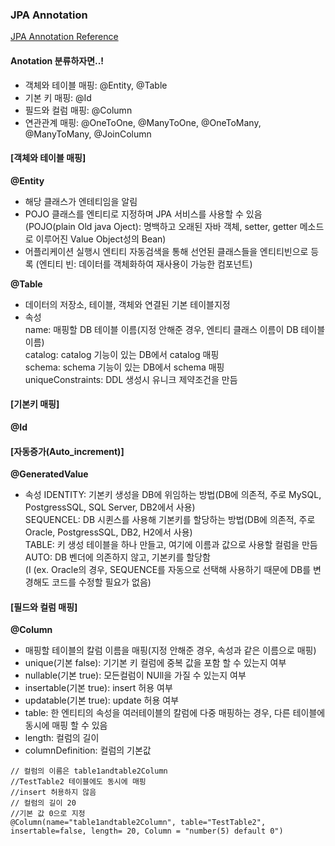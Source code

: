 ### JPA Annotation

[JPA Annotation Reference](https://www.oracle.com/technetwork/middleware/ias/toplink-jpa-annotations-096251.html)  

#### Anotation 분류하자면..!
- 객체와 테이블 매핑: @Entity, @Table
- 기본 키 매핑: @Id
- 필드와 컬럼 매핑: @Column  
- 연관관계 매핑: @OneToOne, @ManyToOne, @OneToMany, @ManyToMany, @JoinColumn
  
#### [객체와 테이블 매핑]  
**@Entity**
- 해당 클래스가 엔테티임을 알림  
- POJO 클래스를 엔티티로 지정하며 JPA 서비스를 사용할 수 있음  
  (POJO(plain Old java Oject): 명백하고 오래된 자바 객체, setter, getter 메소드로 이루어진 Value Object성의 Bean)
- 어플리케이션 실행시 엔티티 자동검색을 통해 선언된 클래스들을 엔티티빈으로 등록
  (엔티티 빈: 데이터를 객체화하여 재사용이 가능한 컴포넌트)  
  
**@Table**  
- 데이터의 저장소, 테이블, 객체와 연결된 기본 테이블지정  
- 속성  
 name: 매핑할 DB 테이블 이름(지정 안해준 경우, 엔티티 클래스 이름이 DB 테이블 이름)  
 catalog: catalog 기능이 있는 DB에서 catalog 매핑  
 schema: schema 기능이 있는 DB에서 schema 매핑  
 uniqueConstraints: DDL 생성시 유니크 제약조건을 만듬  
   
#### [기본키 매핑]  
**@Id**  
  
#### [자동증가(Auto_increment)]  
**@GeneratedValue**  
- 속성
  IDENTITY: 기본키 생성을 DB에 위임하는 방법(DB에 의존적, 주로 MySQL, PostgressSQL, SQL Server, DB2에서 사용)  
  SEQUENCEL: DB 시퀸스를 사용해 기본키를 할당하는 방법(DB에 의존적, 주로 Oracle, PostgressSQL, DB2, H2에서 사용)  
  TABLE: 키 생성 테이블을 하나 만들고, 여기에 이름과 값으로 사용할 컬럼을 만듬  
  AUTO: DB 벤더에 의존하지 않고, 기본키를 할당함  
  (I
  (ex. Oracle의 경우, SEQUENCE를 자동으로 선택해 사용하기 때문에 DB를 변경해도 코드를 수정할 필요가 없음)
  
  
#### [필드와 컬럼 매핑]  
**@Column**  
 - 매핑할 테이블의 칼럼 이름을 매핑(지정 안해준 경우, 속성과 같은 이름으로 매핑)
 - unique(기본 false): 기기본 키 컬럼에 중복 값을 포함 할 수 있는지 여부  
 - nullable(기본 true): 모든컬럼이 NUll을 가질 수 있는지 여부  
 - insertable(기본 true): insert 허용 여부  
 - updatable(기본 true): update 허용 여부  
 - table: 한 엔티티의 속성을 여러테이블의 칼럼에 다중 매핑하는 경우, 다른 테이블에 동시에 매핑 할 수 있음  
 - length: 컬럼의 길이 
 - columnDefinition:  컬럼의 기본값
 
 ```  
 // 컬럼의 이름은 table1andtable2Column
 //TestTable2 테이블에도 동시에 매핑  
 //insert 허용하지 않음  
 // 컬럼의 길이 20  
 //기본 값 0으로 지정  
 @Column(name="table1andtable2Column", table="TestTable2", insertable=false, length= 20, Column = "number(5) default 0")
 ```  
   
 
 
  
 
 
